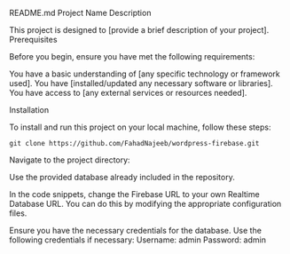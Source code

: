 README.md
Project Name
Description

This project is designed to [provide a brief description of your project].
Prerequisites

Before you begin, ensure you have met the following requirements:

You have a basic understanding of [any specific technology or framework used].
You have [installed/updated any necessary software or libraries].
You have access to [any external services or resources needed].

Installation

To install and run this project on your local machine, follow these steps:
```
git clone https://github.com/FahadNajeeb/wordpress-firebase.git
```

Navigate to the project directory:


Use the provided database already included in the repository.

In the code snippets, change the Firebase URL to your own Realtime Database URL. You can do this by modifying the appropriate configuration files.

Ensure you have the necessary credentials for the database. Use the following credentials if necessary:
Username: admin
Password: admin